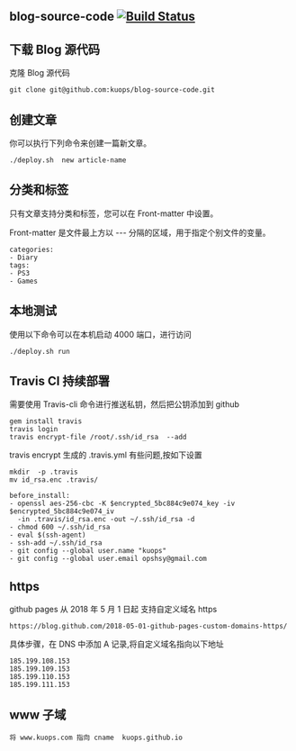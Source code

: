 ## blog-source-code [![Build Status](https://travis-ci.org/kuops/blog-source-code.svg?branch=master)](https://travis-ci.org/kuops/blog-source-code)

## 下载 Blog 源代码

克隆 Blog 源代码

```
git clone git@github.com:kuops/blog-source-code.git
```

## 创建文章

你可以执行下列命令来创建一篇新文章。


```
./deploy.sh  new article-name
```

## 分类和标签

只有文章支持分类和标签，您可以在 Front-matter 中设置。

Front-matter 是文件最上方以 --- 分隔的区域，用于指定个别文件的变量。

```
categories:
- Diary
tags:
- PS3
- Games
```
## 本地测试

使用以下命令可以在本机启动 4000 端口，进行访问

```
./deploy.sh run
```

## Travis CI 持续部署

需要使用 Travis-cli 命令进行推送私钥，然后把公钥添加到 github

```
gem install travis
travis login
travis encrypt-file /root/.ssh/id_rsa  --add
```

travis encrypt 生成的 .travis.yml 有些问题,按如下设置

```
mkdir  -p .travis
mv id_rsa.enc .travis/

before_install:
- openssl aes-256-cbc -K $encrypted_5bc884c9e074_key -iv $encrypted_5bc884c9e074_iv
  -in .travis/id_rsa.enc -out ~/.ssh/id_rsa -d
- chmod 600 ~/.ssh/id_rsa
- eval $(ssh-agent)
- ssh-add ~/.ssh/id_rsa
- git config --global user.name "kuops"
- git config --global user.email opshsy@gmail.com
```

## https

github pages 从 2018 年 5 月 1 日起 支持自定义域名 https 
```
https://blog.github.com/2018-05-01-github-pages-custom-domains-https/
```
具体步骤，在 DNS 中添加 A 记录,将自定义域名指向以下地址
```
185.199.108.153
185.199.109.153
185.199.110.153
185.199.111.153
```

## www 子域

```
将 www.kuops.com 指向 cname  kuops.github.io
```
